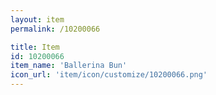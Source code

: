 ```yaml
---
layout: item
permalink: /10200066

title: Item
id: 10200066
item_name: 'Ballerina Bun'
icon_url: 'item/icon/customize/10200066.png'
---
```

